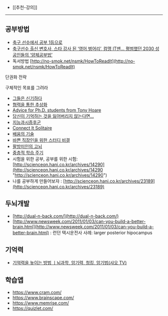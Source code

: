 * [[추천-강의]]
----

## 공부방법
* [축구 선수에서 공부 1등으로](http://agile.egloos.com/4062456 "축구 선수에서 공부 1등으로")
* [축구선수 출신 변호사, 스타 강사 된 ‘영어 벙어리’, 컴맹 IT맨… 평범했던 2030 성공인들의 ‘얌체공부법’](http://news.naver.com/main/read.nhn?mode=LSD&amp;mid=sec&amp;sid1=102&amp;oid=262&amp;aid=0000000904 "축구선수 출신 변호사, 스타 강사 된 ‘영어 벙어리’, 컴맹 IT맨… 평범했던 2030 성공인들의 ‘얌체 공부법’")
* 독서방법 [http://no-smok.net/nsmk/HowToReadIt](http://no-smok.net/nsmk/HowToReadIt)

단권화 전략

구체적인 목표를 그려라

* [그들은 신기하다](http://no-smok.net/nsmk/%EA%B7%B8%EB%93%A4%EC%9D%80%EC%B0%B8%EC%8B%A0%EA%B8%B0%ED%95%98%EB%8B%A4 "그들은 신기하다")
* [협력을 통한 추상화](http://www.ibm.com/developerworks/kr/library/dwclm/20071030/ "협력을 통한 추상화")
* [Advice for Ph.D. students from Tony Hoare](http://www.kierberg.com/videos/advice-for-phd-students-from-tony-hoare "Advice for Ph.D. students from Tony Hoare")
* [당신이 기억하는 것을 잃어버리지 않는다면...](http://mbastory.tistory.com/289 "당신이 기억하는 것을 잃어버리지 않는다면...")
* [지능과시증후군](http://no-smok.net/nsmk/%EC%A7%80%EB%8A%A5%EA%B3%BC%EC%8B%9C%EC%A6%9D%ED%9B%84%EA%B5%B0 "지능과시증후군")
* [Connect It Solitaire](http://no-smok.net/nsmk/ConnectItSolitaire "http://no-smok.net/nsmk/ConnectItSolitaire")
* [배움의 기술](http://moai.tistory.com/569 "http://moai.tistory.com/569")
* [바쁜 직장인을 위한 스터디 비결](http://agile.egloos.com/3684946 "http://agile.egloos.com/3684946")
* [팔방미인의 고뇌](http://agile.egloos.com/2580241 "http://agile.egloos.com/2580241")
* [중층적 학습 주기](http://agile.egloos.com/5200994 "http://agile.egloos.com/5200994")
* 시험을 위한 공부, 공부를 위한 시험:
[http://scienceon.hani.co.kr/archives/14290](http://scienceon.hani.co.kr/archives/14290 "http://scienceon.hani.co.kr/archives/14290")
* 나를 공부하게 만들어보자 : [http://scienceon.hani.co.kr/archives/23189](http://scienceon.hani.co.kr/archives/23189)

## 두뇌개발
* [http://dual-n-back.com/](http://dual-n-back.com/)
* [http://www.newsweek.com/2011/01/03/can-you-build-a-better-brain.html](http://www.newsweek.com/2011/01/03/can-you-build-a-better-brain.html)
: 런던 택시운전사 사례: larger posterior hipocampus

## 기억력
- [기억력을 높이는 방법 ㅣ뇌과학, 암기력, 청킹, 암기법(샤오 TV)](https://www.youtube.com/watch?v=0zJy6MfNL28)

## 학습앱
- https://www.cram.com/
- https://www.brainscape.com/
- https://www.memrise.com/
- https://quizlet.com/
